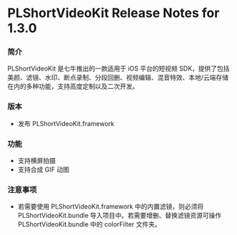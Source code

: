# PLShortVideoKit Release Notes for 1.3.0

### 简介
PLShortVideoKit 是七牛推出的一款适用于 iOS 平台的短视频 SDK，提供了包括美颜、滤镜、水印、断点录制、分段回删、视频编辑、混音特效、本地/云端存储在内的多种功能，支持高度定制以及二次开发。

### 版本
* 发布 PLShortVideoKit.framework

### 功能
* 支持横屏拍摄
* 支持合成 GIF 动图

### 注意事项
* 若需要使用 PLShortVideoKit.framework 中的内置滤镜，则必须将 PLShortVideoKit.bundle 导入项目中。若需要增删、替换滤镜资源可操作 PLShortVideoKit.bundle 中的 colorFilter 文件夹。